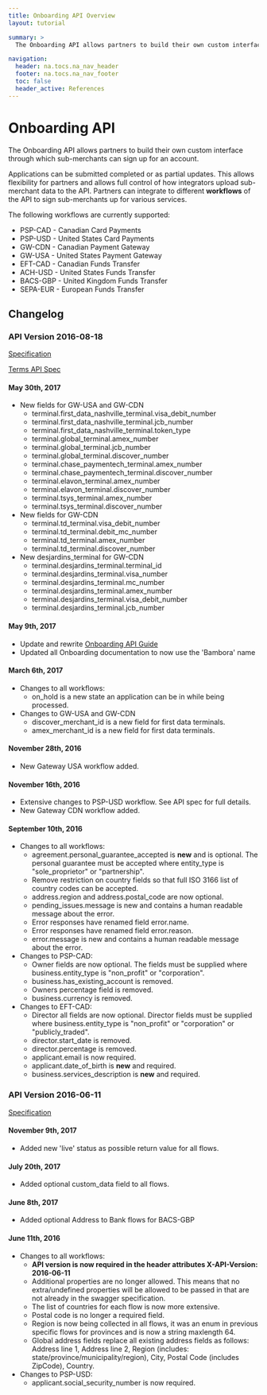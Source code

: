```yaml
---
title: Onboarding API Overview
layout: tutorial

summary: >
  The Onboarding API allows partners to build their own custom interface through which sub-merchants can sign up for an account.

navigation:
  header: na.tocs.na_nav_header
  footer: na.tocs.na_nav_footer
  toc: false
  header_active: References
---
```


# Onboarding API

The Onboarding API allows partners to build their own custom interface through which sub-merchants can sign up for an account.

Applications can be submitted completed or as partial updates. This allows flexibility for partners and allows full control of how integrators upload sub-merchant data to the API. Partners can integrate to different **workflows** of the API to sign sub-merchants up for various services.

The following workflows are currently supported:

* PSP-CAD - Canadian Card Payments
* PSP-USD - United States Card Payments
* GW-CDN - Canadian Payment Gateway
* GW-USA - United States Payment Gateway
* EFT-CAD - Canadian Funds Transfer
* ACH-USD - United States Funds Transfer
* BACS-GBP - United Kingdom Funds Transfer
* SEPA-EUR - European Funds Transfer


## Changelog


### **API Version 2016-08-18**

[Specification](./v2016-08-18)

[Terms API Spec](./tac_v2016-08-18)

#### May 30th, 2017
* New fields for GW-USA and GW-CDN
    * terminal.first_data_nashville_terminal.visa_debit_number
    * terminal.first_data_nashville_terminal.jcb_number
    * terminal.first_data_nashville_terminal.token_type
    * terminal.global_terminal.amex_number
    * terminal.global_terminal.jcb_number
    * terminal.global_terminal.discover_number
    * terminal.chase_paymentech_terminal.amex_number
    * terminal.chase_paymentech_terminal.discover_number
    * terminal.elavon_terminal.amex_number
    * terminal.elavon_terminal.discover_number
    * terminal.tsys_terminal.amex_number
    * terminal.tsys_terminal.discover_number
* New fields for GW-CDN
    * terminal.td_terminal.visa_debit_number
    * terminal.td_terminal.debit_mc_number
    * terminal.td_terminal.amex_number
    * terminal.td_terminal.discover_number
* New desjardins_terminal for GW-CDN
    * terminal.desjardins_terminal.terminal_id
    * terminal.desjardins_terminal.visa_number
    * terminal.desjardins_terminal.mc_number
    * terminal.desjardins_terminal.amex_number
    * terminal.desjardins_terminal.visa_debit_number
    * terminal.desjardins_terminal.jcb_number

#### May 9th, 2017
* Update and rewrite [Onboarding API Guide](../../guides/onboarding)
* Updated all Onboarding documentation to now use the 'Bambora' name

#### March 6th, 2017
* Changes to all workflows:
    * on_hold is a new state an application can be in while being processed.
* Changes to GW-USA and GW-CDN
    * discover_merchant_id is a new field for first data terminals.
    * amex_merchant_id is a new field for first data terminals. 

#### November 28th, 2016
* New Gateway USA workflow added.

#### November 16th, 2016
* Extensive changes to PSP-USD workflow. See API spec for full details.
* New Gateway CDN workflow added.

#### September 10th, 2016
* Changes to all workflows:
    * agreement.personal_guarantee_accepted is **new** and is optional. The personal guarantee must be accepted where entity_type is "sole_proprietor" or "partnership".
    * Remove restriction on country fields so that full ISO 3166 list of country codes can be accepted.
    * address.region and address.postal_code are now optional.
    * pending_issues.message is new and contains a human readable message about the error.
    * Error responses have renamed field error.name.
    * Error responses have renamed field error.reason.
    * error.message is new and contains a human readable message about the error.
* Changes to PSP-CAD:
    * Owner fields are now optional. The fields must be supplied where business.entity_type is "non_profit" or "corporation".
    * business.has_existing_account is removed.
    * Owners percentage field is removed.
    * business.currency is removed.
* Changes to EFT-CAD:
    * Director all fields are now optional. Director fields must be supplied where business.entity_type is "non_profit" or "corporation" or "publicly_traded".
    * director.start_date is removed.
    * director.percentage is removed.
    * applicant.email is now required.
    * applicant.date_of_birth is **new** and required.
    * business.services_description is **new** and required.


### **API Version 2016-06-11**

[Specification](./v2016-06-11)

#### November 9th, 2017
* Added new 'live' status as possible return value for all flows.

#### July 20th, 2017
* Added optional custom_data field to all flows.

#### June 8th, 2017
* Added optional Address to Bank flows for BACS-GBP

#### June 11th, 2016
* Changes to all workflows:
    *  **API version is now required in the header attributes X-API-Version: 2016-06-11**
    * Additional properties are no longer allowed. This means that no extra/undefined properties will be allowed to be passed in that are not already in the swagger specification.
    * The list of countries for each flow is now more extensive.
    * Postal code is no longer a required field.
    * Region is now being collected in all flows, it was an enum in previous specific flows for provinces and is now a string maxlength 64.
    * Global address fields replace all existing address fields as follows: Address line 1, Address line 2, Region (includes: state/province/municipality/region), City, Postal Code (includes ZipCode), Country.
* Changes to PSP-USD:
    * applicant.social_security_number is now required.

